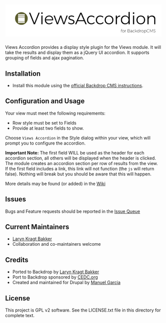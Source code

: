 # ![Views Accordion](https://github.com/backdrop-contrib/views_accordion/blob/1.x-1.x/images/views_accordion.png "Views Accordion for BackdropCMS")

Views Accordion provides a display style plugin for the Views module.
It will take the results and display them as a jQuery UI accordion. It supports
grouping of fields and ajax pagination.

## Installation

- Install this module using the
[official Backdrop CMS instructions](https://backdropcms.org/guide/modules).

## Configuration and Usage

Your view must meet the following requirements:
  * Row style must be set to Fields
  * Provide at least two fields to show.

Choose `Views Accordion` in the Style dialog within your view, which will prompt
you to configure the accordion.

**Important Note:**
The first field WILL be used as the header for each accordion section, all
others will be displayed when the header is clicked. The module creates an
accordion section per row of results from the view. If the first field includes
a link, this link will not function (the `js` will return false). Nothing will
break but you should be aware that this will happen.

More details may be found (or added) in the
[Wiki](https://github.com/backdrop-contrib/views_accordion/wiki)

## Issues

Bugs and Feature requests should be reported in the
[Issue Queue](https://github.com/backdrop-contrib/views_accordion/issues)

## Current Maintainers

- [Laryn Kragt Bakker](https://github.com/laryn)
- Collaboration and co-maintainers welcome

## Credits

- Ported to Backdrop by [Laryn Kragt Bakker](https://github.com/laryn)
- Port to Backdrop sponsored by [CEDC.org](https://CEDC.org)
- Created and maintained for Drupal by [Manuel Garcia](http://drupal.org/user/213194)

## License

This project is GPL v2 software. See the LICENSE.txt file in this directory for
complete text.
